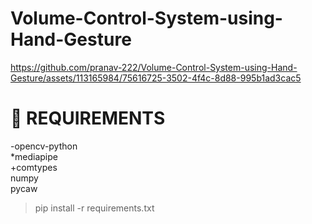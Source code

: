# Volume-Control-System-using-Hand-Gesture
https://github.com/pranav-222/Volume-Control-System-using-Hand-Gesture/assets/113165984/75616725-3502-4f4c-8d88-995b1ad3cac5

# 💾 REQUIREMENTS

  -opencv-python\
  *mediapipe\
  +comtypes\
  numpy\
  pycaw

  > pip install -r requirements.txt


